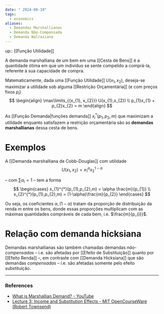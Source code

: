```yaml
---
date: " 2024-08-10"
tags:
  - economics
aliases:
  - Demandas Marshallianas
  - Demanda Não-Compensada
  - Demanda Walrasiana
---
```


up:: [[Função Utilidade]]

A demanda marshalliana de um bem em uma [[Cesta de Bens]] é a quantidade ótima em que um indivíduo se sente compelido a comprá-la, referente à sua capacidade de compra.

Matematicamente, dada uma [[Função Utilidade]] $U(x_{1},x_{2})$, deseja-se maximizar a utilidade sob alguma [[Restrição Orçamentária]] (e com preços fixos $p_{i}$)
$$
\begin{align}
\max\limits_{{x_{1}, x_{2}}} U(x_{1},x_{2}) \\
p_{1}x_{1} + p_{2}x_{2} = m
\end{align}
$$

As [[Função Demanda|funções demanda]] $x_{i}^{*}(p_{1},p_{2},m)$ que maximizam a utilidade enquanto satisfazem a restrição orçamentária são as **demandas marshallianas** dessa cesta de bens.

# Exemplos
A [[Demanda marshalliana de Cobb-Douglas]] com utilidade
$$
U(x_{1},x_{2}) = x_{1}^{\alpha}x_{2}^{1-\alpha}
$$

– com $\sum \alpha_{i} = 1$ – tem a forma
$$
\begin{cases}
x_{1}^{*}(p_{1},p_{2},m) = \alpha \frac{m}{p_{1}} \\
x_{2}^{*}(p_{1},p_{2},m) = (1-\alpha)\frac{m}{p_{2}}
\end{cases}
$$

Ou seja, os coeficientes $\alpha, (1-\alpha)$ tratam da proporção de distribuição da renda $m$ entre os bens, donde essas proporções multiplicam com as máximas quantidades compráveis de cada bem, i.e. $\frac{m}{p_{i}}$.

# Relação com demanda hicksiana
Demandas marshallianas são também chamadas demandas *não-compensadas* – i.e. são afetadas por [[Efeito de Substituição]] quanto por [[Efeito Renda]] –, em contraste com [[Demanda Hicksiana]] que são demandas *compensadas* – i.e. são afetadas somente pelo efeito substituição.

---
### References
- [What is Marshallian Demand? - YouTube](https://www.youtube.com/watch?v=UweFIdfxunU)
- [Lecture 3: Income and Substitution Effects - MIT OpenCourseWare (Robert Townsend)](https://www.youtube.com/watch?v=DGoILxx9KsE&list=PLUl4u3cNGP63wnrKge9vllow3Y2OOOKqF&index=3)